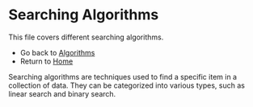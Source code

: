 # Searching Algorithms

This file covers different searching algorithms.

- Go back to [Algorithms](./index.md)
- Return to [Home](../../index.md)


Searching algorithms are techniques used to find a specific item in a collection of data. They can be categorized into various types, such as linear search and binary search.
